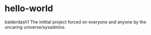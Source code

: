 # hello-world
balderdash1
The initital project forced on everyone and anyone by the uncaring universe/sysadmins.
